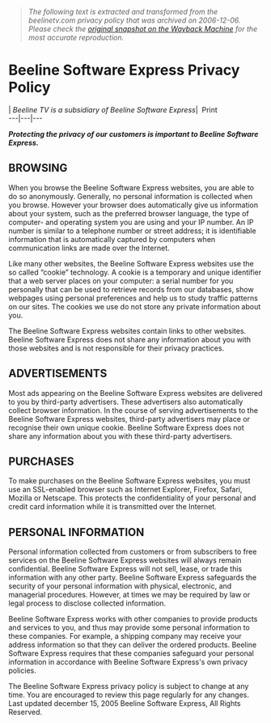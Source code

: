 > *The following text is extracted and transformed from the beelinetv.com privacy policy that was archived on 2006-12-06. Please check the [original snapshot on the Wayback Machine](https://web.archive.org/web/20061206144946id_/http%3A//www.beelinetv.com/privacy) for the most accurate reproduction.*

# Beeline Software Express Privacy Policy

|  _Beeline TV is a subsidiary of Beeline Software Express_|   Print  
---|---|---  
  
**_Protecting the privacy of our customers is important to Beeline Software Express._**

## BROWSING

When you browse the Beeline Software Express websites, you are able to do so anonymously. Generally, no personal information is collected when you browse. However your browser does automatically give us information about your system, such as the preferred browser language, the type of computer- and operating system you are using and your IP number. An IP number is similar to a telephone number or street address; it is identifiable information that is automatically captured by computers when communication links are made over the Internet. 

Like many other websites, the Beeline Software Express websites use the so called “cookie” technology. A cookie is a temporary and unique identifier that a web server places on your computer: a serial number for you personally that can be used to retrieve records from our databases, show webpages using personal preferences and help us to study traffic patterns on our sites. The cookies we use do not store any private information about you. 

The Beeline Software Express websites contain links to other websites. Beeline Software Express does not share any information about you with those websites and is not responsible for their privacy practices. 

## ADVERTISEMENTS

Most ads appearing on the Beeline Software Express websites are delivered to you by third-party advertisers. These advertisers also automatically collect browser information. In the course of serving advertisements to the Beeline Software Express websites, third-party advertisers may place or recognise their own unique cookie. Beeline Software Express does not share any information about you with these third-party advertisers. 

## PURCHASES

To make purchases on the Beeline Software Express websites, you must use an SSL-enabled browser such as Internet Explorer, Firefox, Safari, Mozilla or Netscape. This protects the confidentiality of your personal and credit card information while it is transmitted over the Internet.

## PERSONAL INFORMATION

Personal information collected from customers or from subscribers to free services on the Beeline Software Express websites will always remain confidential. Beeline Software Express will not sell, lease, or trade this information with any other party. Beeline Software Express safeguards the security of your personal information with physical, electronic, and managerial procedures. However, at times we may be required by law or legal process to disclose collected information. 

Beeline Software Express works with other companies to provide products and services to you, and thus may provide some personal information to these companies. For example, a shipping company may receive your address information so that they can deliver the ordered products. Beeline Software Express requires that these companies safeguard your personal information in accordance with Beeline Software Express's own privacy policies. 

The Beeline Software Express privacy policy is subject to change at any time. You are encouraged to review this page regularly for any changes. Last updated december 15, 2005 Beeline Software Express, All Rights Reserved. 
